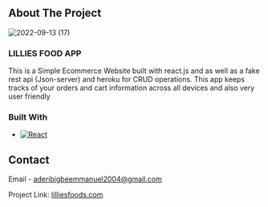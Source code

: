 
## About The Project

![2022-09-13 (17)](https://user-images.githubusercontent.com/99744754/190034842-f945b0f8-e1b2-478d-afe6-daac168e8ec2.png)

### LILLIES FOOD APP

This is a Simple Ecommerce Website built with react.js and as well as a fake rest api (Json-server) and heroku for CRUD operations. This app keeps tracks of your orders and cart information across all devices and also very user friendly

### Built With

* [![React][React.js]][React-url]



## Contact

Email - aderibigbeemmanuel2004@gmail.com

Project Link: [lilliesfoods.com](https://lilliesfoods.netlify.app/)




[React.js]: https://img.shields.io/badge/React-20232A?style=for-the-badge&logo=react&logoColor=61DAFB
[React-url]: https://reactjs.org/
